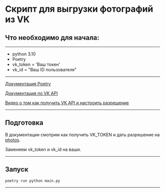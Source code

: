 # Скрипт для выгрузки фотографий из VK

## Что необходимо для начала:
---
- python 3.10
- Poetry
- vk_token = 'Ваш токен'
- vk_id = "Ваш ID пользователя"
---
[Документация Poetry](https://python-poetry.org/)

[Документация по VK API](https://dev.vk.com/guide)

[Видео о том как получить VK API и настроить разрешение](https://www.youtube.com/watch?v=f8D6RYNEtlk)


----
## Подготовка
В документации смотрим как получить VK_TOKEN и дать разрешение на [photos](https://vk.com/dev/permissions).

Заменяем vk_token и vk_id на ваши.

----
## Запуск
```Shell
poetry run python main.py
```
----